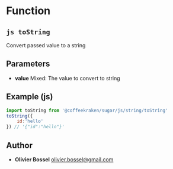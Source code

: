 
# Function


## ```js toString ```


Convert passed value to a string

## Parameters

- **value**  Mixed: The value to convert to string



## Example (js)

```js
import toString from '@coffeekraken/sugar/js/string/toString'
toString({
	id:'hello'
}) // '{"id":"hello"}'
```


## Author
- **Olivier Bossel** <a href="mailto:olivier.bossel@gmail.com">olivier.bossel@gmail.com</a> 



